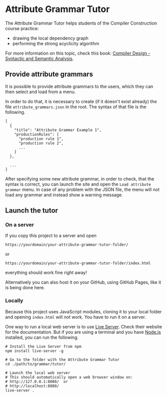 # Attribute Grammar Tutor


The Attribute Grammar Tutor helps students of the Compiler Construction course practice:
- drawing the local dependency graph
- performing the strong acyclicity algorithm

For more information on this topic, check this book: [Compiler Design - Syntactic and Semantic Analysis](https://link.springer.com/book/10.1007/978-3-642-17540-4).


## Provide attribute grammars

It is possible to provide attribute grammars to the users, which they can then select and load from a menu.

In order to do that, it is necessary to create (if it doesn't exist already) the file `attribute_grammars.json` in the root. The syntax of that file is the following.

```
[
  {
    "title": "Attribute Grammar Example 1",
    "productionRules": [
      "production rule 1",
      "production rule 2",
      ...
    ]
  },
  
  ...
]
```

After specifying some new attribute grammar, in order to check, that the syntax is correct, you can launch the site and open the `Load attribute grammar` menu. In case of any problem with the JSON file, the menu will not load any grammar and instead show a warning message.


## Launch the tutor

### On a server

If you copy this project to a server and open

`https://yourdomain/your-attribute-grammar-tutor-folder/` 

or

`https://yourdomain/your-attribute-grammar-tutor-folder/index.html`

everything should work fine right away!

Alternatively you can also host it on your GitHub, using GitHub Pages, like it is being done here.

### Locally

Because this project uses JavaScript modules, cloning it to your local folder and opening `index.html` will not work. You have to run it on a server.

One way to run a local web server is to use [Live Server](https://www.npmjs.com/package/live-server). Check their website for the documentation.
But if you are using a terminal and you have [Node.js](https://nodejs.org/en/) installed, you can run the following.

```
# Install the Live Server from npm 
npm install live-server -g

# Go to the folder with the Attribute Grammar Tutor
cd ./path/to/grammar/tutor/

# Launch the local web server
# This should automatically open a web browser window on:
# http://127.0.0.1:8080/  or
# http://localhost:8080/
live-server .
```